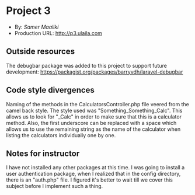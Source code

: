 # Project 3
+ By: *Samer Maaliki*
+ Production URL: <http://p3.ulaila.com>

## Outside resources
The debugbar package was added to this project to support future development:
<https://packagist.org/packages/barryvdh/laravel-debugbar>

## Code style divergences
Naming of the methods in the CalculatorsController.php file veered from the camel back style. 
The style used was "Something_Something_Calc".  This allows us to look for "_Calc" in order
to make sure that this is a calculator method.  Also, the first underscore can be replaced 
with a space which allows us to use the remaining string as the name of the calculator when
listing the calculators individually one by one. 

## Notes for instructor
I have not installed any other packages at this time.  I was going to install a 
user authentication package, when I realized that in the config directory, there is an 
"auth.php" file.  I figured it's better to wait till we cover this subject before 
I implement such a thing.